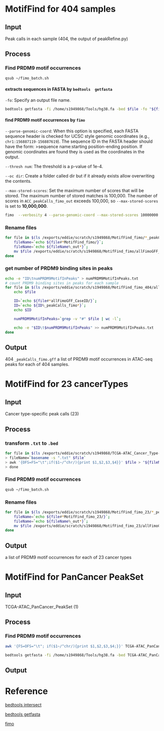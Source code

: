 # MotifFind for 404 samples
## Input
Peak calls in each sample (404, the output of peakRefine.py)
## Process
### Find PRDM9 motif occurrences
```bash
qsub ~/fimo_batch.sh
```
#### extracts sequences in FASTA by `bedtools  getfasta`
`-fo`: Specify an output file name.
```bash
bedtools getfasta -fi /home/s1949868/Tools/hg38.fa -bed $file -fo "${fileName}.fasta"
```
#### find PRDM9 motif occurrences by `fimo`
`--parse-genomic-coord`: When this option is specified, each FASTA sequence header is checked for UCSC style genomic coordinates (e.g., `chr1:156887119-156887619`). The sequence ID in the FASTA header should have the form: >sequence name:starting position-ending position. If genomic coordinates are found they is used as the coordinates in the output. 

`--thresh num`: The threshold is a p-value of 1e-4.

`--oc dir`: Create a folder called dir but if it already exists allow overwriting the contents.

`--max-stored-scores`: Set the maximum number of scores that will be stored. The maximum number of stored matches is 100,000. The number of scores in `ACC_peakCalls_fimo_out` exceeds 100,000, so `--max-stored-scores` is set to **10,000,000**.
```bash
fimo  --verbosity 4 --parse-genomic-coord --max-stored-scores 10000000 --oc "${fileName}_fimo_out" /home/s1949868/PRDM9.pwm.meme "${fileName}.fasta"
```
### Rename files
```bash
for file in $(ls /exports/eddie/scratch/s1949868/MotifFind_fimo/*_peakCalls_fimo_out/fimo.gff); do
	fileName=`echo ${file#*MotifFind_fimo/}`; 
	fileName=`echo ${fileName%_out*}`;
	mv $file /exports/eddie/scratch/s1949868/MotifFind_fimo/allFimoGFF_CaseID/${fileName}.gff
done
```
### get number of PRDM9 binding sites in peaks
```bash
echo -e "ID\tnumPRDM9MotifInPeaks" > numPRDM9MotifInPeaks.txt
# count PRDM9 binding sites in peaks for each sample
for file in $(ls /exports/eddie/scratch/s1949868/MotifFind_fimo_404/allFimoGFF_CaseID/*_fimo.gff); do
	echo $file

	ID=`echo ${file#*allFimoGFF_CaseID/}`; 
	ID=`echo ${ID%_peakCalls_fimo*}`;
	echo $ID

	numPRDM9MotifInPeaks=`grep -v "#" $file | wc -l`; 

	echo -e "$ID\t$numPRDM9MotifInPeaks" >> numPRDM9MotifInPeaks.txt
done
```
## Output
404 `_peakCalls_fimo.gff`
a list of PRDM9 motif occurrences in ATAC-seq peaks for each of 404 samples.
# MotifFind for 23 cancerTypes
## Input
Cancer type-specific peak calls (23)
## Process
### transform `.txt` to `.bed`
```bash
for file in $(ls /exports/eddie/scratch/s1949868/TCGA-ATAC_Cancer_Type-specific_PeakCalls/*_peakCalls.txt); do
> fileName=`basename -s ".txt" $file`
> awk '{OFS=FS="\t";if($1~/^chr/){print $1,$2,$3,$4}}' $file > "${fileName}.bed";
> done
```
### Find PRDM9 motif occurrences
```bash
qsub ~/fimo_batch.sh
```
### Rename files
```bash
for file in $(ls /exports/eddie/scratch/s1949868/MotifFind_fimo_23/*_peakCalls_fimo_out/fimo.gff); do
	fileName=`echo ${file#*MotifFind_fimo_23/}`; 
	fileName=`echo ${fileName%_out*}`;
	mv $file /exports/eddie/scratch/s1949868/MotifFind_fimo_23/allFimoGFF_CaseID_23/${fileName}.gff
done
```
## Output
a list of PRDM9 motif occurrences for each of 23 cancer types
# MotifFind for PanCancer PeakSet
## Input
TCGA-ATAC_PanCancer_PeakSet (1)
## Process
### Find PRDM9 motif occurrences
```bash
awk '{FS=OFS="\t"; if($1~/^chr/){print $1,$2,$3,$4;}}' TCGA-ATAC_PanCancer_PeakSet > TCGA-ATAC_PanCancer_PeakSet.bed

bedtools getfasta -fi /home/s1949868/Tools/hg38.fa -bed TCGA-ATAC_PanCancer_PeakSet.bed -fo TCGA-ATAC_PanCancer_PeakSet.fasta


```
## Output










# Reference
[bedtools intersect](https://bedtools.readthedocs.io/en/latest/content/tools/intersect.html)

[bedtools getfasta](https://bedtools.readthedocs.io/en/latest/content/tools/getfasta.html)

[fimo](http://meme-suite.org/doc/fimo.html)
<!--stackedit_data:
eyJoaXN0b3J5IjpbLTEwMzExNTI4OTMsMTkxOTE3MzA0MSwyND
g5ODI5MzUsNTM2MDU5MzQzLC0xMzQ2Njg5MDI3LDE2NjI3MDg3
MCwxNDA5NzI1MDYsMTQ2MDQ2NTE4OSwtMTU0MjY1NDM0NSw4MD
YyNjIzNzMsMjk0MjIzMjU1LDE0MTk1NjU4NTMsLTczODc0NjA5
MCwxNjU1NDExMTM0LDI2MTU0MjU5NiwzNzQ0MDE2MCwxNDQ0MD
Y3Mjc0LDYwODgwNzYzMiwxMDc5NDE4OTM2LDE3MjA5ODA5Mzhd
fQ==
-->